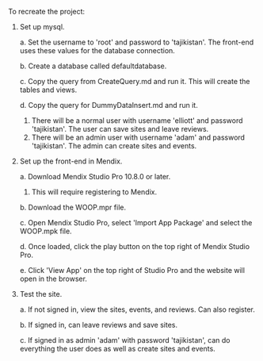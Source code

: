 To recreate the project:
1. Set up mysql.
   
   a. Set the username to 'root' and password to 'tajikistan'. The front-end uses these values for the database connection.
   
   b. Create a database called defaultdatabase.
   
   c. Copy the query from CreateQuery.md and run it. This will create the tables and views.
   
   d. Copy the query for DummyDataInsert.md and run it.
     1. There will be a normal user with username 'elliott' and password 'tajikistan'. The user can save sites and leave reviews.
     2. There will be an admin user with username 'adam' and password 'tajikistan'. The admin can create sites and events.
3. Set up the front-end in Mendix.
   
   a. Download Mendix Studio Pro 10.8.0 or later.
     1. This will require registering to Mendix.
   
   b. Download the WOOP.mpr file.
   
   c. Open Mendix Studio Pro, select 'Import App Package' and select the WOOP.mpk file. 
   
   d. Once loaded, click the play button on the top right of Mendix Studio Pro.
   
   e. Click 'View App' on the top right of Studio Pro and the website will open in the browser.
4. Test the site.
   
   a. If not signed in, view the sites, events, and reviews. Can also register.
   
   b. If signed in, can leave reviews and save sites.
   
   c. If signed in as admin 'adam' with password 'tajikistan', can do everything the user does as well as create sites and events.
